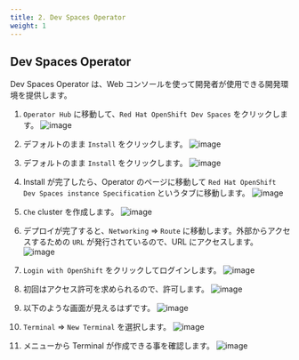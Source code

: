 ```yaml
---
title: 2. Dev Spaces Operator
weight: 1
---
```

## Dev Spaces Operator

Dev Spaces Operator は、Web コンソールを使って開発者が使用できる開発環境を提供します。

1. `Operator Hub` に移動して、`Red Hat OpenShift Dev Spaces` をクリックします。
![image](https://github.com/yuhkih/rosa-hcp-workshop/assets/8530492/f4c686f9-fe6d-4c73-bd88-1e40048a917b)

2. デフォルトのまま `Install` をクリックします。
![image](https://github.com/yuhkih/rosa-hcp-workshop/assets/8530492/1cc670c8-ff33-4e6d-94c6-149aef591220)

3. デフォルトのまま `Install` をクリックします。
![image](https://github.com/yuhkih/rosa-hcp-workshop/assets/8530492/cdb4fbcd-ac54-42ef-bd9b-568e5b089863)

4. Install が完了したら、Operator のページに移動して `Red Hat OpenShift Dev Spaces instance Specification` というタブに移動します。
![image](https://github.com/yuhkih/rosa-hcp-workshop/assets/8530492/9f6fd23b-3c04-4bdf-8688-cdf9d4edd6a7)

5. `Che` cluster を作成します。
![image](https://github.com/yuhkih/rosa-hcp-workshop/assets/8530492/346f38e1-7305-4435-ac25-80f803e81d63)

6. デプロイが完了すると、`Networking` => `Route` に移動します。外部からアクセスするための `URL` が発行されているので、URL にアクセスします。
![image](https://github.com/yuhkih/rosa-hcp-workshop/assets/8530492/da5b8722-6d70-4caf-989f-d571e4820e6a)

7. `Login with OpenShift` をクリックしてログインします。
![image](https://github.com/yuhkih/rosa-hcp-workshop/assets/8530492/11f9ce5d-e358-4e06-a2af-f824e6917f33)

8. 初回はアクセス許可を求められるので、許可します。
![image](https://github.com/yuhkih/rosa-hcp-workshop/assets/8530492/6c3a9002-fd41-47a6-808e-54af76a066bd)

9. 以下のような画面が見えるはずです。
![image](https://github.com/yuhkih/rosa-hcp-workshop/assets/8530492/cefc2628-73ad-45fa-b851-ab1c809ce9ce)

10. `Terminal` => `New Terminal` を選択します。
![image](https://github.com/yuhkih/rosa-hcp-workshop/assets/8530492/a3e74b02-d314-4a3b-af7e-4419545d5ac8)

11. メニューから Terminal が作成できる事を確認します。
![image](https://github.com/yuhkih/rosa-hcp-workshop/assets/8530492/8009f106-3181-4dc7-84c6-3393b7131511)
